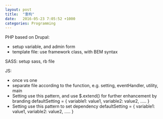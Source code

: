 ```yaml
---
layout: post
title:  "重构"
date:   2016-05-23 7:05:52 +1000
categories: Programming
---
```


PHP based on Drupal:
- setup variable, and admin form
- template file: use framework class, with BEM syntax


SASS:
setup sass, rb file


JS:
- once vs one
- separate file according to the function, e.g. setting, eventHandler, utility, main
- Setting use this pattern, and use $.extend() for further enhancement by branding
defaultSetting = {
  variable1: value1,
  variable2: value2,
  .....
}
- Setting use this pattern to set dependency
defaultSetting = {
  variable1: value1,
  variable2: value2,
  .....
}
